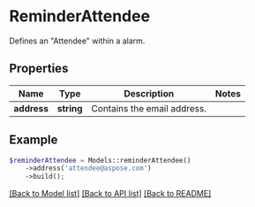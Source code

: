 # ReminderAttendee

Defines an \"Attendee\" within a alarm.

## Properties
Name | Type | Description | Notes
---- | ---- | ----------- | -----
**address** | **string** | Contains the email address. | 



## Example
```php
$reminderAttendee = Models::reminderAttendee()
    ->address('attendee@aspose.com')
    ->build();
```


[[Back to Model list]](README.md#documentation-for-models) [[Back to API list]](README.md#documentation-for-api-endpoints) [[Back to README]](README.md)

